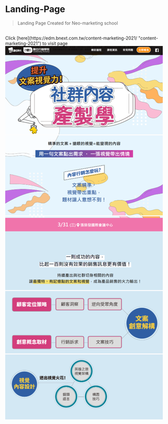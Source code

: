 # Landing-Page
> Landing Page Created for Neo-marketing school
<br>
Click [here](https://edm.bnext.com.tw/content-marketing-2021/ "content-marketing-2021") to visit page
<img src="https://github.com/eileen-kuo-0207/Landing-Page/blob/20131f501823a99ad8847e60c16e770b048b898b/Landing%20Page%20section1.png" alt="GitHub" title="width='700'"/>

<img src="https://github.com/eileen-kuo-0207/Landing-Page/blob/20131f501823a99ad8847e60c16e770b048b898b/Landing%20Page%20section2.png" alt="GitHub" title="width='700'"/>

<img src="https://github.com/eileen-kuo-0207/Landing-Page/blob/20131f501823a99ad8847e60c16e770b048b898b/Landing%20Page%20section3.png" alt="GitHub" title="width='700'"/>

<img src="https://github.com/eileen-kuo-0207/Landing-Page/blob/20131f501823a99ad8847e60c16e770b048b898b/Landing%20Page%20section4.png" alt="GitHub" title="width='700'"/>

<img src="https://github.com/eileen-kuo-0207/Landing-Page/blob/20131f501823a99ad8847e60c16e770b048b898b/Landing%20Page%20section5.png" alt="GitHub" title="width='700'"/>


